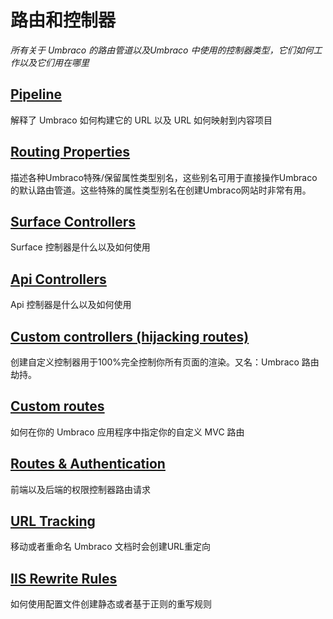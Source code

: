 # 路由和控制器

_所有关于 Umbraco 的路由管道以及Umbraco 中使用的控制器类型，它们如何工作以及它们用在哪里_

## [Pipeline](Request-Pipeline/index.md)
解释了 Umbraco 如何构建它的 URL 以及 URL 如何映射到内容项目

## [Routing Properties](routing-properties.md)

描述各种Umbraco特殊/保留属性类型别名，这些别名可用于直接操作Umbraco的默认路由管道。这些特殊的属性类型别名在创建Umbraco网站时非常有用。

## [Surface Controllers](surface-controllers.md)
Surface 控制器是什么以及如何使用

## [Api Controllers](WebApi/index.md)
Api 控制器是什么以及如何使用

## [Custom controllers (hijacking routes)](custom-controllers.md)
创建自定义控制器用于100%完全控制你所有页面的渲染。又名：Umbraco 路由劫持。

## [Custom routes](custom-routes.md)
如何在你的 Umbraco 应用程序中指定你的自定义 MVC 路由

## [Routes & Authentication](Authorized/index.md)
前端以及后端的权限控制器路由请求

## [URL Tracking](URL-Tracking/index.md)
移动或者重命名 Umbraco 文档时会创建URL重定向

## [IIS Rewrite Rules](IISRewriteRules/index.md)
如何使用配置文件创建静态或者基于正则的重写规则
